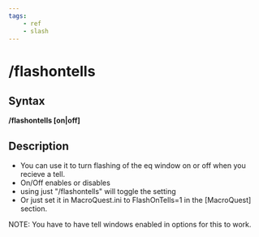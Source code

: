 ```yaml
---
tags:
    - ref
    - slash
---
```

# /flashontells

## Syntax

**/flashontells [on\|off]**

## Description

* You can use it to turn flashing of the eq window on or off when you recieve a tell.
* On/Off enables or disables
* using just "/flashontells" will toggle the setting
* Or just set it in MacroQuest.ini to FlashOnTells=1 in the [MacroQuest] section.

NOTE: You have to have tell windows enabled in options for this to work.

